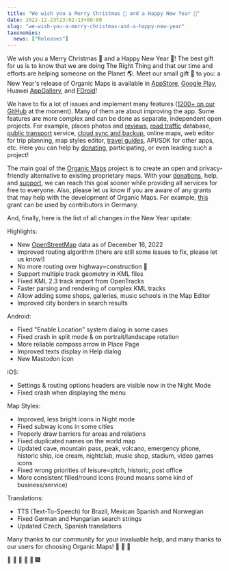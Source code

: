 ```yaml
---
title: "We wish you a Merry Christmas 🎅 and a Happy New Year 🎄"
date: 2022-12-23T23:02:13+00:00
slug: "we-wish-you-a-merry-christmas-and-a-happy-new-year"
taxonomies:
  news: ["Releases"]
---
```


We wish you a Merry Christmas 🎅 and a Happy New Year 🎄! The best gift for us is to know that we are doing The Right Thing and that our time and efforts are helping someone on the Planet 🌎. Meet our small gift 🎁 to you: a New Year's release of Organic Maps is available in [AppStore](https://apps.apple.com/app/organic-maps/id1567437057), [Google Play](https://play.google.com/store/apps/details?id=app.organicmaps), Huawei [AppGallery](https://appgallery.huawei.com/#/app/C104325611?local=en), and [FDroid](https://f-droid.org/en/packages/app.organicmaps/)!

We have to fix a lot of issues and implement many features ([1200+ on our GitHub](https://github.com/organicmaps/organicmaps/issues) at the moment). Many of them are about improving the app. Some features are more complex and can be done as separate, independent open projects. For example, places photos and [reviews](https://github.com/organicmaps/organicmaps/issues/2758), [road traffic](https://github.com/organicmaps/organicmaps/issues/1160) database, [public transport](https://github.com/organicmaps/organicmaps/issues/837) service, [cloud sync and backup](https://github.com/organicmaps/organicmaps/issues/2082), online maps, web editor for trip planning, map styles editor, [travel guides](https://github.com/organicmaps/organicmaps/issues/3648), API/SDK for other apps, etc. Here you can help by [donating](https://organicmaps.app/donate/), participating, or even leading such a project!

The main goal of the [Organic Maps](https://organicmaps.app/) project is to create an open and privacy-friendly alternative to existing proprietary maps. With your [donations](https://organicmaps.app/donate/), help, and [support](https://organicmaps.app/support-us/), we can reach this goal sooner while providing all services for free to everyone. Also, please let us know if you are aware of any grants that may help with the development of Organic Maps. For example, [this](https://prototypefund.de/) grant can be used by contributors in Germany.

And, finally, here is the list of all changes in the New Year update:

Highlights:
* New [OpenStreetMap](https://openstreetmap.org/) data as of December 16, 2022
* Improved routing algorithm (there are still some issues to fix, please let us know!)
* No more routing over highway=construction 🙂
* Support multiple track geometry in KML files
* Fixed KML 2.3 track import from OpenTracks
* Faster parsing and rendering of complex KML tracks
* Allow adding some shops, galleries, music schools in the Map Editor
* Improved city borders in search results

Android:
* Fixed "Enable Location" system dialog in some cases
* Fixed crash in split mode & on portrait/landscape rotation
* More reliable compass arrow in Place Page
* Improved texts display in Help dialog
* New Mastodon icon

iOS:
* Settings & routing options headers are visible now in the Night Mode
* Fixed crash when displaying the menu

Map Styles:
* Improved, less bright icons in Night mode
* Fixed subway icons in some cities
* Properly draw barriers for areas and relations
* Fixed duplicated names on the world map
* Updated cave, mountain pass, peak, volcano, emergency phone, historic ship, ice cream, nightclub, music shop, stadium, video games icons
* Fixed wrong priorities of leisure=pitch, historic, post office
* More consistent filled/round icons (round means some kind of business/service)

Translations:
* TTS (Text-To-Speech) for Brazil, Mexican Spanish and Norwegian
* Fixed German and Hungarian search strings
* Updated Czech, Spanish translations

Many thanks to our community for your invaluable help, and many thanks to our users for choosing Organic Maps! 🙏 🙏 🙏

🎇 🎈 🎉 🎊 🎄 🎆
